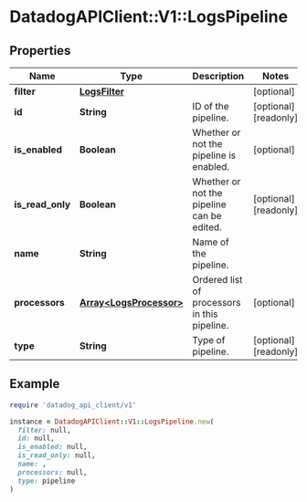 # DatadogAPIClient::V1::LogsPipeline

## Properties

| Name | Type | Description | Notes |
| ---- | ---- | ----------- | ----- |
| **filter** | [**LogsFilter**](LogsFilter.md) |  | [optional] |
| **id** | **String** | ID of the pipeline. | [optional][readonly] |
| **is_enabled** | **Boolean** | Whether or not the pipeline is enabled. | [optional] |
| **is_read_only** | **Boolean** | Whether or not the pipeline can be edited. | [optional][readonly] |
| **name** | **String** | Name of the pipeline. |  |
| **processors** | [**Array&lt;LogsProcessor&gt;**](LogsProcessor.md) | Ordered list of processors in this pipeline. | [optional] |
| **type** | **String** | Type of pipeline. | [optional][readonly] |

## Example

```ruby
require 'datadog_api_client/v1'

instance = DatadogAPIClient::V1::LogsPipeline.new(
  filter: null,
  id: null,
  is_enabled: null,
  is_read_only: null,
  name: ,
  processors: null,
  type: pipeline
)
```

